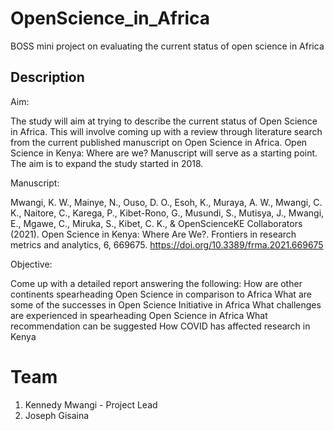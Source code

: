 # OpenScience_in_Africa
BOSS mini project on evaluating the current status of open science in Africa

## Description

Aim:

The study will aim at trying to describe the current status of Open Science in Africa. This will involve coming up with a review through literature search from the current published manuscript on Open Science in Africa. Open Science in Kenya: Where are we? Manuscript will serve as a starting point. The aim is to expand the study started in 2018.

Manuscript:

Mwangi, K. W., Mainye, N., Ouso, D. O., Esoh, K., Muraya, A. W., Mwangi, C. K., Naitore, C., Karega, P., Kibet-Rono, G., Musundi, S., Mutisya, J., Mwangi, E., Mgawe, C., Miruka, S., Kibet, C. K., & OpenScienceKE Collaborators (2021). Open Science in Kenya: Where Are We?. Frontiers in research metrics and analytics, 6, 669675. https://doi.org/10.3389/frma.2021.669675

Objective:

Come up with a detailed report answering the following:
How are other continents spearheading Open Science in comparison to Africa
What are some of the successes in Open Science Initiative in Africa
What challenges are experienced in spearheading Open Science in Africa
What recommendation can be suggested
How COVID has affected research in Kenya

# Team
1. Kennedy Mwangi - Project Lead
2. Joseph Gisaina
